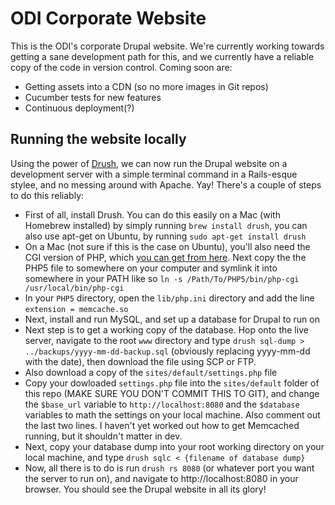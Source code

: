 ODI Corporate Website
=====================

This is the ODI's corporate Drupal website. We're currently working towards getting a sane development path for this, and we currently have a reliable copy of the code in version control. Coming soon are:

* Getting assets into a CDN (so no more images in Git repos)
* Cucumber tests for new features
* Continuous deployment(?)

## Running the website locally

Using the power of [Drush](http://drush.ws), we can now run the Drupal website on a development server with a simple terminal command in a Rails-esque stylee, and no messing around with Apache. Yay! There's a couple of steps to do this reliably:

* First of all, install Drush. You can do this easily on a Mac (with Homebrew installed) by simply running `brew install drush`, you can also use apt-get on Ubuntu, by running `sudo apt-get install drush`
* On a Mac (not sure if this is the case on Ubuntu), you'll also need the CGI version of PHP, which [you can get from here](http://www.aprelium.com/abyssws/php.html#mac). Next copy the the PHP5 file to somewhere on your computer and symlink it into somewhere in your PATH like so `ln -s /Path/To/PHP5/bin/php-cgi /usr/local/bin/php-cgi`
* In your `PHP5` directory, open the `lib/php.ini` directory and add the line `extension = memcache.so`
* Next, install and run MySQL, and set up a database for Drupal to run on
* Next step is to get a working copy of the database. Hop onto the live server, navigate to the root `www` directory and type `drush sql-dump > ../backups/yyyy-mm-dd-backup.sql` (obviously replacing yyyy-mm-dd with the date), then download the file using SCP or FTP.
* Also download a copy of the `sites/default/settings.php` file
* Copy your dowloaded `settings.php` file into the `sites/default` folder of this repo (MAKE SURE YOU DON'T COMMIT THIS TO GIT), and change the `$base_url` variable to `http://localhost:8080` and the `$database` variables to math the settings on your local machine. Also comment out the last two lines. I haven't yet worked out how to get Memcached running, but it shouldn't matter in dev.
* Next, copy your database dump into your root working directory on your local machine, and type `drush sqlc < {filename of database dump}`
* Now, all there is to do is run `drush rs 8080` (or whatever port you want the server to run on), and navigate to http://localhost:8080 in your browser. You should see the Drupal website in all its glory!